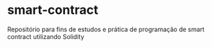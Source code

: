 # smart-contract
Repositório para fins de estudos e prática de programação de smart contract utilizando Solidity
